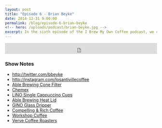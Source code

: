 ```yaml
---
layout: post
title: "Episode 6 - Brian Beyke"
date: 2014-12-31 9:00:00
permalink: /blog/episode-6-brian-beyke
<!-- hero: /uploads/podcast/brian-beyke.jpg -->
excerpt: In the sixth episode of the I Brew My Own Coffee podcast, we chat with Brian Beyke of abandoncoffee.com. Brian is super passionate about coffee and reviews all the coffees he drinks on his website to help others find great tasting coffee.
---
```


<iframe frameborder='0' height='36px' scrolling='no' seamless src='https://simplecast.fm/e/6264?style=dark' width='100%'></iframe>

### Show Notes

<ul>
	<li><a href="http://twitter.com/bbeyke">http://twitter.com/bbeyke</a></li>
	<li><a href="http://instagram.com/losantivillecoffee">http://instagram.com/losantivillecoffee</a></li>
	<li><a href="http://ablebrewing.com/products/kone-coffee-filter">Able Brewing Cone Filter</a></li>
	<li><a href="http://www.chemexcoffeemaker.com/six-cup-classic-series-coffeemaker.html">Chemex</a></li><li><a href="http://www.notneutral.com/coffee/lino/lino-single-cappuccino-cups-set-of-2">LINO Single Cappuccino Cups</a></li><li><a href="http://ablebrewing.com/products/heat-lid-for-chemex">Able Brewing Heat Lid</a></li><li><a href="http://www.notneutral.com/gino-glass-dripper">GINO Glass Dripper</a></li><li><a href="http://compellingandrichcoffee.com/">Compelling &amp; Rich Coffee</a></li><li><a href="http://www.workshopcoffee.com/">Workshop Coffee</a></li><li><a href="http://www.vervecoffeeroasters.com/">Verve Coffee Roasters</a></li>
</ul>